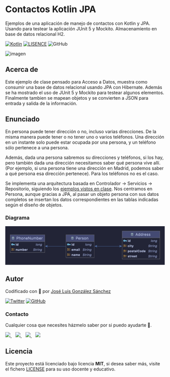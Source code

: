 # Contactos Kotlin JPA
Ejemplos de una aplicación de manejo de contactos con Kotlin y JPA. Usando para testear la aplicación JUnit 5 y Mockito. Almacenamiento en base de datos relacional H2.

[![Kotlin](https://img.shields.io/badge/Code-Kotlin-blueviolet)](https://kotlinlang.org/)
[![LISENCE](https://img.shields.io/badge/Lisence-MIT-green)]()
![GitHub](https://img.shields.io/github/last-commit/joseluisgs/Contactos-Kotlin-JPA)


![imagen](https://www.adesso-mobile.de/wp-content/uploads/2021/02/kotlin-einfu%CC%88hrung.jpg)

## Acerca de
Este ejemplo de clase pensado para Acceso a Datos, muestra como consumir una base de datos relacional usando JPA con Hibernate. Además se ha mostrado el uso de JUnit 5 y Mockito para testear algunos elementos. Finalmente tambien se mapean objetos y se convierten a JSON para entrada y salida de la información.

## Enunciado
En persona puede tener dirección o no, incluso varias direcciones. De la misma manera puede tener o no tener uno o varios teléfonos. Una dirección en un instante solo puede estar ocupada por una persona, y un teléfono sólo pertenece a una persona.

Además, dada una persona sabremos su direcciones y teléfonos, si los hay, pero también dada una dirección necesitamos saber qué persona vive allí. (Por ejemplo, si una persona tiene una dirección en Madrid, podemos saber a qué persona esa dirección pertenece). Para los teléfonos no es el caso.

Se implementa una arquitectura basada en Controlador -> Servicios -> Repositorio, siguiendo los [ejemplos vistos en clase](https://github.com/joseluisgs?tab=repositories&q=blog&type=&language=&sort=). Nos centramos en Persona, aunque gracias a JPA, al pasar un objeto persona con sus datos completos se insertan los datos correspondientes en las tablas indicadas según el diseño de objetos.

### Diagrama
![diagrama](diagrams/diagram.png)

## Autor

Codificado con :sparkling_heart: por [José Luis González Sánchez](https://twitter.com/joseluisgonsan)

[![Twitter](https://img.shields.io/twitter/follow/joseluisgonsan?style=social)](https://twitter.com/joseluisgonsan)
[![GitHub](https://img.shields.io/github/followers/joseluisgs?style=social)](https://github.com/joseluisgs)

### Contacto
<p>
  Cualquier cosa que necesites házmelo saber por si puedo ayudarte 💬.
</p>
<p>
    <a href="https://twitter.com/joseluisgonsan" target="_blank">
        <img src="https://i.imgur.com/U4Uiaef.png" 
    height="30">
    </a> &nbsp;&nbsp;
    <a href="https://github.com/joseluisgs" target="_blank">
        <img src="https://cdn.iconscout.com/icon/free/png-256/github-153-675523.png" 
    height="30">
    </a> &nbsp;&nbsp;
    <a href="https://www.linkedin.com/in/joseluisgonsan" target="_blank">
        <img src="https://upload.wikimedia.org/wikipedia/commons/thumb/c/ca/LinkedIn_logo_initials.png/768px-LinkedIn_logo_initials.png" 
    height="30">
    </a>  &nbsp;&nbsp;
    <a href="https://joseluisgs.github.io/" target="_blank">
        <img src="https://joseluisgs.github.io/favicon.png" 
    height="30">
    </a>
</p>


## Licencia

Este proyecto está licenciado bajo licencia **MIT**, si desea saber más, visite el fichero [LICENSE](./LICENSE) para su uso docente y educativo.